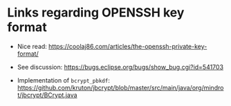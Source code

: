 # Links regarding OPENSSH key format

* Nice read: <https://coolaj86.com/articles/the-openssh-private-key-format/>

* See discussion:
  <https://bugs.eclipse.org/bugs/show_bug.cgi?id=541703>

* Implementation of `bcrypt_pbkdf`:
  <https://github.com/kruton/jbcrypt/blob/master/src/main/java/org/mindrot/jbcrypt/BCrypt.java>
